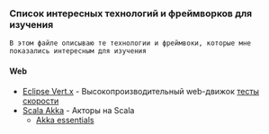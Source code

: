 ### Список интересных технологий и фреймворков для изучения

```
В этом файле описываю те технологии и фреймвоки, которые мне показались интересным для изучения
```

#### Web
- [Eclipse Vert.x](https://vertx.io/) - Высокопроизводительный web-движок [тесты скорости](https://www.techempower.com/benchmarks/#section=data-r17&hw=ph&test=query) 
- [Scala Akka](https://akka.io/) - Акторы на Scala
  - [Akka essentials](https://www.udemy.com/akka-essentials/)
